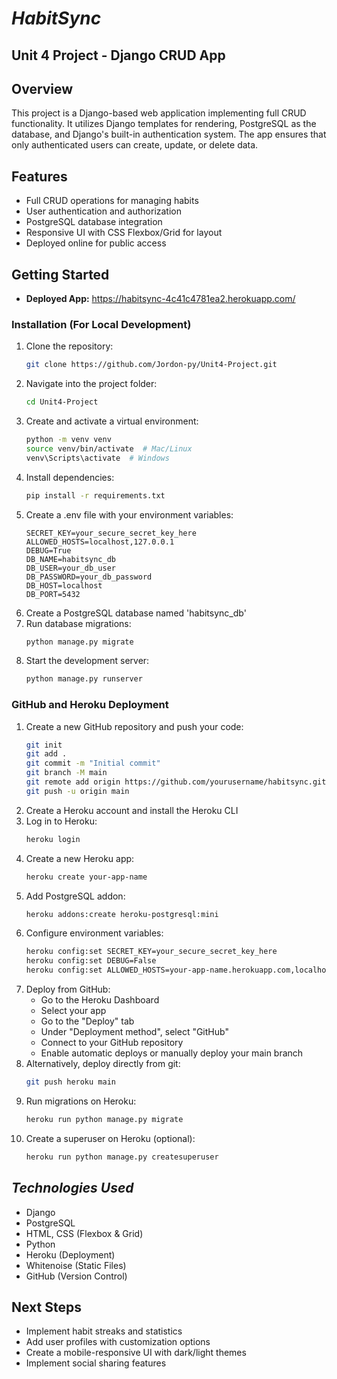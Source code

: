 # *HabitSync*

## Unit 4 Project - Django CRUD App
## Overview
This project is a Django-based web application implementing full CRUD functionality. It utilizes Django templates for rendering, PostgreSQL as the database, and Django's built-in authentication system. The app ensures that only authenticated users can create, update, or delete data.

## Features
- Full CRUD operations for managing habits
- User authentication and authorization
- PostgreSQL database integration
- Responsive UI with CSS Flexbox/Grid for layout
- Deployed online for public access

## Getting Started
- **Deployed App:** https://habitsync-4c41c4781ea2.herokuapp.com/

### Installation (For Local Development)
1. Clone the repository:
   ```bash
   git clone https://github.com/Jordon-py/Unit4-Project.git
   ```
2. Navigate into the project folder:
   ```bash
   cd Unit4-Project
   ```
3. Create and activate a virtual environment:
   ```bash
   python -m venv venv
   source venv/bin/activate  # Mac/Linux
   venv\Scripts\activate  # Windows
   ```
4. Install dependencies:
   ```bash
   pip install -r requirements.txt
   ```
5. Create a .env file with your environment variables:
   ```
   SECRET_KEY=your_secure_secret_key_here
   ALLOWED_HOSTS=localhost,127.0.0.1
   DEBUG=True
   DB_NAME=habitsync_db
   DB_USER=your_db_user
   DB_PASSWORD=your_db_password
   DB_HOST=localhost
   DB_PORT=5432
   ```
6. Create a PostgreSQL database named 'habitsync_db'
7. Run database migrations:
   ```bash
   python manage.py migrate
   ```
8. Start the development server:
   ```bash
   python manage.py runserver
   ```

### GitHub and Heroku Deployment
1. Create a new GitHub repository and push your code:
   ```bash
   git init
   git add .
   git commit -m "Initial commit"
   git branch -M main
   git remote add origin https://github.com/yourusername/habitsync.git
   git push -u origin main
   ```
2. Create a Heroku account and install the Heroku CLI
3. Log in to Heroku:
   ```bash
   heroku login
   ```
4. Create a new Heroku app:
   ```bash
   heroku create your-app-name
   ```
5. Add PostgreSQL addon:
   ```bash
   heroku addons:create heroku-postgresql:mini
   ```
6. Configure environment variables:
   ```bash
   heroku config:set SECRET_KEY=your_secure_secret_key_here
   heroku config:set DEBUG=False
   heroku config:set ALLOWED_HOSTS=your-app-name.herokuapp.com,localhost,127.0.0.1
   ```
7. Deploy from GitHub:
   - Go to the Heroku Dashboard
   - Select your app
   - Go to the "Deploy" tab
   - Under "Deployment method", select "GitHub"
   - Connect to your GitHub repository
   - Enable automatic deploys or manually deploy your main branch
8. Alternatively, deploy directly from git:
   ```bash
   git push heroku main
   ```
9. Run migrations on Heroku:
   ```bash
   heroku run python manage.py migrate
   ```
10. Create a superuser on Heroku (optional):
    ```bash
    heroku run python manage.py createsuperuser
    ```

## *Technologies Used*
- Django
- PostgreSQL
- HTML, CSS (Flexbox & Grid)
- Python
- Heroku (Deployment)
- Whitenoise (Static Files)
- GitHub (Version Control)

## Next Steps
- Implement habit streaks and statistics
- Add user profiles with customization options
- Create a mobile-responsive UI with dark/light themes
- Implement social sharing features
